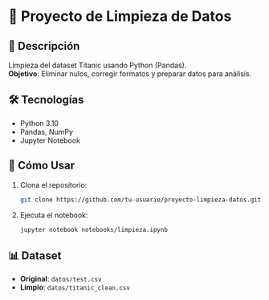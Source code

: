 # 🧹 Proyecto de Limpieza de Datos

## 📝 Descripción
Limpieza del dataset Titanic usando Python (Pandas).  
**Objetivo**: Eliminar nulos, corregir formatos y preparar datos para análisis.

## 🛠 Tecnologías
- Python 3.10
- Pandas, NumPy
- Jupyter Notebook

## 🚀 Cómo Usar
1. Clona el repositorio:
   ```bash
   git clone https://github.com/tu-usuario/proyecto-limpieza-datos.git
   ```
2. Ejecuta el notebook:
   ```bash
   jupyter notebook notebooks/limpieza.ipynb
   ```

## 📊 Dataset
- **Original**: `datos/test.csv`
- **Limpio**: `datos/titanic_clean.csv`
